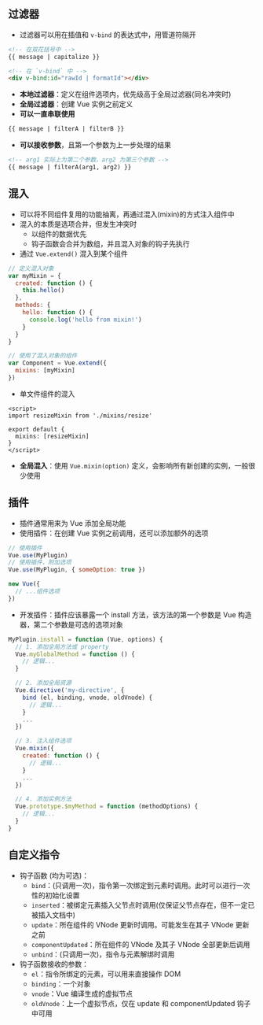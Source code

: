 ## 过滤器

+ 过滤器可以用在插值和 `v-bind` 的表达式中，用管道符隔开
```html
<!-- 在双花括号中 -->
{{ message | capitalize }}

<!-- 在 `v-bind` 中 -->
<div v-bind:id="rawId | formatId"></div>
```
+ **本地过滤器**：定义在组件选项内，优先级高于全局过滤器(同名冲突时)
+ **全局过滤器**：创建 Vue 实例之前定义
+ **可以一直串联使用**
```html
{{ message | filterA | filterB }}
```
+ **可以接收参数**，且第一个参数为上一步处理的结果
```html
<!-- arg1 实际上为第二个参数，arg2 为第三个参数 -->
{{ message | filterA(arg1, arg2) }}
```



## 混入

+ 可以将不同组件复用的功能抽离，再通过混入(mixin)的方式注入组件中
+ 混入的本质是选项合并，但发生冲突时
  + 以组件的数据优先
  + 钩子函数会合并为数组，并且混入对象的钩子先执行
+ 通过 `Vue.extend()` 混入到某个组件
```js
// 定义混入对象
var myMixin = {
  created: function () {
    this.hello()
  },
  methods: {
    hello: function () {
      console.log('hello from mixin!')
    }
  }
}

// 使用了混入对象的组件
var Component = Vue.extend({
  mixins: [myMixin]
})
```
+ 单文件组件的混入
```vue
<script>
import resizeMixin from './mixins/resize'

export default {
  mixins: [resizeMixin]
}
</script>
```
+ **全局混入**：使用 `Vue.mixin(option)` 定义，会影响所有新创建的实例，一般很少使用





## 插件

+ 插件通常用来为 Vue 添加全局功能
+ 使用插件：在创建 Vue 实例之前调用，还可以添加额外的选项
```js
// 使用插件
Vue.use(MyPlugin)
// 使用插件，附加选项
Vue.use(MyPlugin, { someOption: true })

new Vue({
  // ...组件选项
})
```
+ 开发插件：插件应该暴露一个 install 方法，该方法的第一个参数是 Vue 构造器，第二个参数是可选的选项对象
```js
MyPlugin.install = function (Vue, options) {
  // 1. 添加全局方法或 property
  Vue.myGlobalMethod = function () {
    // 逻辑...
  }

  // 2. 添加全局资源
  Vue.directive('my-directive', {
    bind (el, binding, vnode, oldVnode) {
      // 逻辑...
    }
    ...
  })

  // 3. 注入组件选项
  Vue.mixin({
    created: function () {
      // 逻辑...
    }
    ...
  })

  // 4. 添加实例方法
  Vue.prototype.$myMethod = function (methodOptions) {
    // 逻辑...
  }
}
```



## 自定义指令

+ 钩子函数 (均为可选)：
  + `bind`：(只调用一次)，指令第一次绑定到元素时调用。此时可以进行一次性的初始化设置
  + `inserted`：被绑定元素插入父节点时调用(仅保证父节点存在，但不一定已被插入文档中)
  + `update`：所在组件的 VNode 更新时调用。可能发生在其子 VNode 更新之前
  + `componentUpdated`：所在组件的 VNode 及其子 VNode 全部更新后调用
  + `unbind`：(只调用一次)，指令与元素解绑时调用
+ 钩子函数接收的参数：
  + `el`：指令所绑定的元素，可以用来直接操作 DOM
  + `binding`：一个对象
  + `vnode`：Vue 编译生成的虚拟节点
  + `oldVnode`：上一个虚拟节点，仅在 update 和 componentUpdated 钩子中可用
